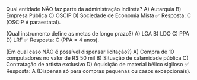 Qual entidade NÃO faz parte da administração indireta?
A) Autarquia
B) Empresa Pública
C) OSCIP
D) Sociedade de Economia Mista
✅ Resposta: C (OSCIP é paraestatal).


(Qual instrumento define as metas de longo prazo?)
A) LOA
B) LDO
C) PPA
D) LRF
✅ Resposta: C (PPA = 4 anos).

(Em qual caso NÃO é possível dispensar licitação?)
A) Compra de 10 computadores no valor de R$ 50 mil
B) Situação de calamidade pública
C) Contratação de artista exclusivo
D) Aquisição de material bélico sigiloso
✅ Resposta: A (Dispensa só para compras pequenas ou casos excepcionais).